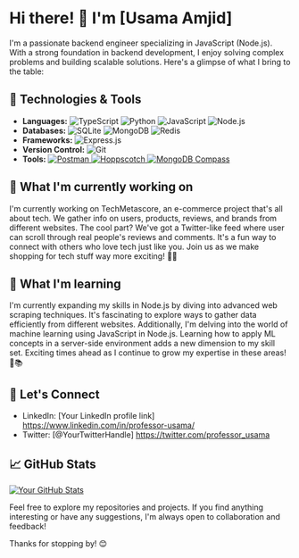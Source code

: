 # Hi there! 👋 I'm [Usama Amjid]

I'm a passionate backend engineer specializing in JavaScript (Node.js). With a strong foundation in backend development, I enjoy solving complex problems and building scalable solutions. Here's a glimpse of what I bring to the table:

<h2>🔧 Technologies & Tools</h2>

<ul>
  <li><strong>Languages:</strong>
    <img src="https://img.shields.io/badge/TypeScript-007ACC?style=flat-square&logo=typescript&logoColor=white" alt="TypeScript">
    <img src="https://img.shields.io/badge/Python-3776AB?style=flat-square&logo=python&logoColor=white" alt="Python">
    <img src="https://img.shields.io/badge/JavaScript-F7DF1E?style=flat-square&logo=javascript&logoColor=black" alt="JavaScript">
    <img src="https://img.shields.io/badge/Node.js-339933?style=flat-square&logo=node.js&logoColor=white" alt="Node.js">
</li>

  <li><strong>Databases:</strong>
    <img src="https://img.shields.io/badge/SQLite-003B57?style=flat-square&logo=sqlite&logoColor=white" alt="SQLite">
    <img src="https://img.shields.io/badge/MongoDB-47A248?style=flat-square&logo=mongodb&logoColor=white" alt="MongoDB">
    <img src="https://img.shields.io/badge/Redis-DC382D?style=flat-square&logo=redis&logoColor=white" alt="Redis">
  </li>
  <li><strong>Frameworks:</strong>
    <img src="https://img.shields.io/badge/Express.js-000000?style=flat-square&logo=express&logoColor=white" alt="Express.js">
    <!-- Add logos for any other frameworks you use -->
  </li>
  <li><strong>Version Control:</strong>
    <img src="https://img.shields.io/badge/Git-F05032?style=flat-square&logo=git&logoColor=white" alt="Git">
  </li>
  <li><strong>Tools:</strong> 
    <a href="https://www.postman.com/">
      <img src="https://img.shields.io/badge/Postman-FF6C37?style=flat-square&logo=postman&logoColor=white" alt="Postman">
    </a>
    <a href="https://hoppscotch.io/">
      <img src="https://img.shields.io/badge/Hoppscotch-6933FF?style=flat-square&logo=hoppscotch&logoColor=white" alt="Hoppscotch">
    </a>
    <a href="https://www.mongodb.com/try/download/compass">
      <img src="https://img.shields.io/badge/MongoDB_Compass-47A248?style=flat-square&logo=mongodb&logoColor=white" alt="MongoDB Compass">
    </a>
    <!-- Add logos for any other tools you regularly use -->
  </li>
</ul>



## 🚀 What I'm currently working on

I'm currently working on TechMetascore, an e-commerce project that's all about tech. We gather info on users, products, reviews, and brands from different websites. The cool part? We've got a Twitter-like feed where user can scroll through real people's reviews and comments. It's a fun way to connect with others who love tech just like you. Join us as we make shopping for tech stuff way more exciting! 🚀🌟

## 🌱 What I'm learning

I'm currently expanding my skills in Node.js by diving into advanced web scraping techniques. It's fascinating to explore ways to gather data efficiently from different websites. Additionally, I'm delving into the world of machine learning using JavaScript in Node.js. Learning how to apply ML concepts in a server-side environment adds a new dimension to my skill set. Exciting times ahead as I continue to grow my expertise in these areas! 🚀📚

## 💬 Let's Connect

- LinkedIn: [Your LinkedIn profile link] https://www.linkedin.com/in/professor-usama/
- Twitter: [@YourTwitterHandle] https://twitter.com/professor_usama

## 📈 GitHub Stats

[![Your GitHub Stats](https://github-readme-stats.vercel.app/api?username=professorUsama&show_icons=true&hide_title=true&hide=prs&count_private=true&theme=radical)](https://github.com/professorUsama)

Feel free to explore my repositories and projects. If you find anything interesting or have any suggestions, I'm always open to collaboration and feedback!

Thanks for stopping by! 😊
